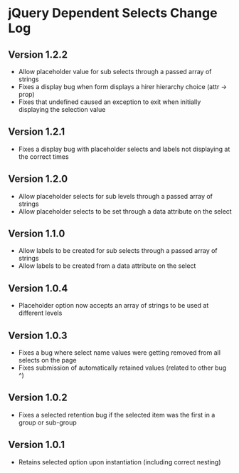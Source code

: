 # jQuery Dependent Selects Change Log

## Version 1.2.2

- Allow placeholder value for sub selects through a passed array of strings
- Fixes a display bug when form displays a hirer hierarchy choice (attr  -> prop)
- Fixes that undefined caused an exception to exit when initially displaying the selection value


## Version 1.2.1

- Fixes a display bug with placeholder selects and labels not displaying at the correct times

## Version 1.2.0

- Allow placeholder selects for sub levels through a passed array of strings
- Allow placeholder selects to be set through a data attribute on the select

## Version 1.1.0

- Allow labels to be created for sub selects through a passed array of strings
- Allow labels to be created from a data attribute on the select

## Version 1.0.4

- Placeholder option now accepts an array of strings to be used at different levels

## Version 1.0.3

- Fixes a bug where select name values were getting removed from all selects on the page
- Fixes submission of automatically retained values (related to other bug ^)

## Version 1.0.2

- Fixes a selected retention bug if the selected item was the first in a group or sub-group

## Version 1.0.1

- Retains selected option upon instantiation (including correct nesting)

